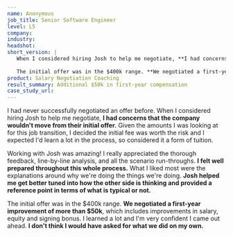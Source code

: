```yaml
---
name: Anonymous 
job_title: Senior Software Engineer
level: L5
company: 
industry:
headshot:
short_version: |
   When I considered hiring Josh to help me negotiate, **I had concerns that the company wouldn't move from their initial offer.** Given the amounts I was looking at for this job transition, I decided the initial fee was worth the risk and I expected I'd learn a lot in the process, so considered it a form of tuition.
   
   The initial offer was in the $400k range. **We negotiated a first-year improvement of more than $50k**, which includes improvements in salary, equity and signing bonus. I learned a lot and I'm very confident I came out ahead. **I don't think I would have asked for what we did on my own.**
product: Salary Negotiation Coaching
result_summary: Additional $50k in first-year compensation 
case_study_url:
---
```

I had never successfully negotiated an offer before. When I considered hiring Josh to help me negotiate, **I had concerns that the company wouldn't move from their initial offer.** Given the amounts I was looking at for this job transition, I decided the initial fee was worth the risk and I expected I'd learn a lot in the process, so considered it a form of tuition.

Working with Josh was amazing! I really appreciated the thorough feedback, line-by-line analysis, and all the scenario run-throughs. **I felt well prepared throughout this whole process.** What I liked most were the explanations around why we're doing the things we're doing. **Josh helped me get better tuned into how the other side is thinking and provided a reference point in terms of what is typical or not.**

The initial offer was in the $400k range. **We negotiated a first-year improvement of more than $50k**, which includes improvements in salary, equity and signing bonus. I learned a lot and I'm very confident I came out ahead. **I don't think I would have asked for what we did on my own.**